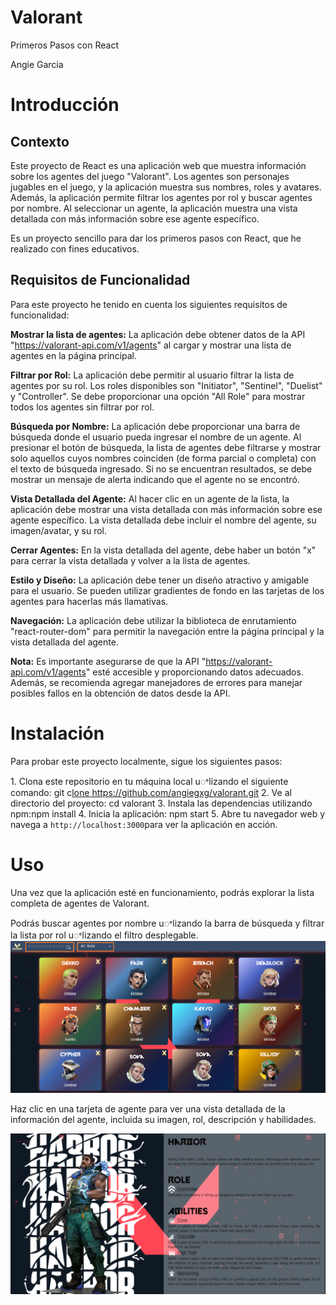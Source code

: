 <a name="br1"></a> 

# Valorant

Primeros Pasos con React

Angie Garcia



<a name="br2"></a> 

# Introducción

## Contexto

Este proyecto de React es una aplicación web que muestra información sobre los agentes del juego 
"Valorant". Los agentes son personajes jugables en el juego, y la aplicación muestra sus nombres, roles y avatares. Además, la aplicación permite filtrar los agentes por rol y buscar agentes por nombre. Al seleccionar un agente, la aplicación muestra una vista detallada con más información sobre ese agente
específico.

Es un proyecto sencillo para dar los primeros pasos con React, que he realizado con fines educativos.

## Requisitos de Funcionalidad

Para este proyecto he tenido en cuenta los siguientes requisitos de funcionalidad:

**Mostrar la lista de agentes:** La aplicación debe obtener datos de la API "https://valorant-api.com/v1/agents" al cargar y mostrar una lista de agentes en la página principal.

**Filtrar por Rol:** La aplicación debe permitir al usuario filtrar la lista de agentes por su rol. Los roles disponibles son "Initiator", "Sentinel", "Duelist" y "Controller". Se debe proporcionar una opción "All Role" para mostrar todos los agentes sin filtrar por rol.

**Búsqueda por Nombre:** La aplicación debe proporcionar una barra de búsqueda donde el usuario pueda ingresar el nombre de un agente. Al presionar el botón de búsqueda, la lista de agentes debe filtrarse y mostrar solo aquellos cuyos nombres coinciden (de forma parcial o completa) con el texto de búsqueda ingresado. Si no se encuentran resultados, se debe mostrar un mensaje de alerta indicando que el agente no se encontró.

**Vista Detallada del Agente:** Al hacer clic en un agente de la lista, la aplicación debe mostrar una vista detallada con más información sobre ese agente específico. La vista detallada debe incluir el nombre del agente, su imagen/avatar, y su rol.

**Cerrar Agentes:** En la vista detallada del agente, debe haber un botón "x" para cerrar la vista detallada y volver a la lista de agentes.

**Estilo y Diseño:** La aplicación debe tener un diseño atractivo y amigable para el usuario. Se pueden utilizar gradientes de fondo en las tarjetas de los agentes para hacerlas más llamativas.

**Navegación:** La aplicación debe utilizar la biblioteca de enrutamiento "react-router-dom" para permitir la navegación entre la página principal y la vista detallada del agente.

**Nota:** Es importante asegurarse de que la API "https://valorant-api.com/v1/agents" esté accesible y proporcionando datos adecuados. Además, se recomienda agregar manejadores de errores para manejar posibles fallos en la obtención de datos desde la API.





<a name="br3"></a> 

# Instalación

Para probar este proyecto localmente, sigue los siguientes pasos:

1\. Clona este repositorio en tu máquina local uꢀlizando el siguiente comando:
git c[lone](https://github.com/angiegxg/valorant.git)[ ](https://github.com/angiegxg/valorant.git)<https://github.com/angiegxg/valorant.git>
2\. Ve al directorio del proyecto: cd valorant
3\. Instala las dependencias utilizando npm:npm install
4\. Inicia la aplicación: npm start
5\. Abre tu navegador web y navega a `http://localhost:3000`para ver la aplicación en acción.

# Uso

Una vez que la aplicación esté en funcionamiento, podrás explorar la lista completa de agentes de Valorant.

Podrás buscar agentes por nombre uꢀlizando la barra de búsqueda y ﬁltrar la lista por rol uꢀlizando el ﬁltro desplegable.
![screenshot](https://github.com/angiegxg/valorant/blob/master/public/Valorant1.png)

Haz clic en una tarjeta de agente para ver una vista detallada de la información del agente, incluida su
imagen, rol, descripción y habilidades.


![screenshot](https://github.com/angiegxg/valorant/blob/master/public/Valorant2.png)
